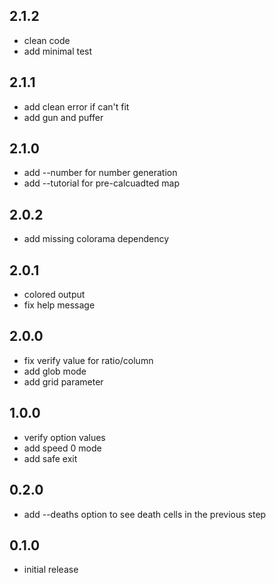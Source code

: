 ## 2.1.2

- clean code
- add minimal test


## 2.1.1

- add clean error if can't fit
- add gun and puffer

## 2.1.0

- add --number for number generation
- add --tutorial for pre-calcuadted map

## 2.0.2

- add missing colorama dependency

## 2.0.1

- colored output
- fix help message
## 2.0.0

- fix verify value for ratio/column
- add glob mode
- add grid parameter
## 1.0.0

- verify option values
- add speed 0 mode
- add safe exit

## 0.2.0

- add --deaths option to see death cells in the previous step

## 0.1.0

- initial release
